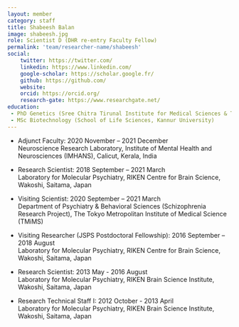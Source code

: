 ```yaml
---
layout: member
category: staff
title: Shabeesh Balan
image: shabeesh.jpg
role: Scientist D (DHR re-entry Faculty Fellow)
permalink: 'team/researcher-name/shabeesh'
social:
    twitter: https://twitter.com/
    linkedin: https://www.linkedin.com/
    google-scholar: https://scholar.google.fr/
    github: https://github.com/
    website:
    orcid: https://orcid.org/
    research-gate: https://www.researchgate.net/
education:
 - PhD Genetics (Sree Chitra Tirunal Institute for Medical Sciences & Technology, Trivandrum)
 - MSc Biotechnology (School of Life Sciences, Kannur University)
---
```


* Adjunct Faculty: 2020 November – 2021 December
<br/> Neuroscience Research Laboratory, Institute of Mental Health and Neurosciences (IMHANS), Calicut, Kerala, India

* Research Scientist: 2018 September – 2021 March
<br/> Laboratory for Molecular Psychiatry, RIKEN Centre for Brain Science, Wakoshi, Saitama, Japan

* Visiting Scientist: 2020 September – 2021 March
<br/> Department of Psychiatry & Behavioral Sciences (Schizophrenia Research Project), The Tokyo Metropolitan Institute of Medical Science (TMiMS)

* Visiting Researcher (JSPS Postdoctoral Fellowship): 2016 September – 2018 August
<br/> Laboratory for Molecular Psychiatry, RIKEN Centre for Brain Science, Wakoshi, Saitama, Japan

* Research Scientist: 2013 May - 2016 August
<br/> Laboratory for Molecular Psychiatry, RIKEN Brain Science Institute, Wakoshi, Saitama, Japan

* Research Technical Staff I: 2012 October - 2013 April
<br/> Laboratory for Molecular Psychiatry, RIKEN Brain Science Institute, Wakoshi, Saitama, Japan

